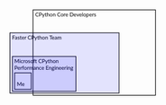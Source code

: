 <svg
   width="1800"
   height="1080"
   viewBox="0 0 860 540"
   version="1.1"
   id="svg1"
   inkscape:version="1.3.2 (091e20e, 2023-11-25, custom)"
   sodipodi:docname="Teams.svg"
   xmlns:inkscape="http://www.inkscape.org/namespaces/inkscape"
   xmlns:sodipodi="http://sodipodi.sourceforge.net/DTD/sodipodi-0.dtd"
   xmlns="http://www.w3.org/2000/svg"
   xmlns:svg="http://www.w3.org/2000/svg">
<sodipodi:namedview
id="namedview1"
pagecolor="#ffffff"
bordercolor="#000000"
borderopacity="0.25"
inkscape:showpageshadow="2"
inkscape:pageopacity="0.0"
inkscape:pagecheckerboard="0"
inkscape:deskcolor="#d1d1d1"
inkscape:document-units="mm"
inkscape:zoom="0.7786055"
inkscape:cx="674.92459"
inkscape:cy="534.28855"
inkscape:window-width="1904"
inkscape:window-height="1096"
inkscape:window-x="0"
inkscape:window-y="0"
inkscape:window-maximized="1"
inkscape:current-layer="layer1" />
<g
       id="g7" class="fragment">
<rect
         style="fill:none;stroke:#000000;stroke-width:2;stroke-dasharray:none"
         id="rect1"
         width="52.331806"
         height="52.331806"
         x="27.864988"
         y="206.26888" />
<text
         xml:space="preserve"
         x="35.001141"
         y="247.72653"
         id="text4"><tspan
           sodipodi:role="line"
           id="tspan4"
           style="font-family:Lato;font-size:16.9333px;fill:#000000;stroke:none;stroke-width:2"
           x="35.001141"
           y="247.72653">Me</tspan></text>
</g>
<g
       id="g8" class="fragment">
<rect
         style="fill:none;stroke:#000000;stroke-width:2;stroke-dasharray:none"
         id="rect2"
         width="201.17162"
         height="111.12014"
         x="20.728832"
         y="153.93706" />
<text
         xml:space="preserve"
         style="font-family:Lato;font-size:16.9333px;fill:#000000;stroke:none;stroke-width:2;stroke-dasharray:none"
         x="26.845537"
         y="174.66591"
         id="text5"><tspan
           sodipodi:role="line"
           id="tspan5"
           style="stroke-width:2"
           x="26.845537"
           y="174.66591">Microsoft CPython</tspan><tspan
           sodipodi:role="line"
           style="stroke-width:2"
           x="26.845537"
           y="195.83253"
           id="tspan6">Performance Engineering</tspan></text>
</g>
<g
       id="g9" class="fragment">
<rect
         style="fill:none;stroke:#000000;stroke-width:2;stroke-dasharray:none"
         id="rect3"
         width="345.59381"
         height="191.99657"
         x="12.913043"
         y="78.837524" />
<text
         xml:space="preserve"
         style="font-family:Lato;font-size:16.9333px;fill:#000000;stroke:none;stroke-width:2;stroke-dasharray:none"
         x="19.769102"
         y="100.55204"
         id="text5-4"><tspan
           sodipodi:role="line"
           style="stroke-width:2"
           x="19.769102"
           y="100.55204"
           id="tspan6-1">Faster CPython Team</tspan></text>
</g>
<g
       id="g10" class="fragment">
<rect
         style="fill:none;stroke:#000000;stroke-width:2;stroke-dasharray:none"
         id="rect4"
         width="387.92792"
         height="271.85355"
         x="86"
         y="5.7768874" />
<text
         xml:space="preserve"
         style="font-family:Lato;font-size:16.9333px;fill:#000000;stroke:none;stroke-width:2;stroke-dasharray:none"
         x="13.989885"
         y="27.46896"
         id="text5-4-3"><tspan
           sodipodi:role="line"
           style="stroke-width:2"
           x="92.989885"
           y="27.46896"
           id="tspan6-1-1">CPython Core Developers</tspan></text>
</g>
<g class="fragment">
<rect
         style="fill:blue;stroke:none"
         opacity="0.1"
         width="201.17162"
         height="111.12014"
         x="20.728832"
         y="153.93706" />
</g>
<g class="fragment">
<rect
         style="fill:blue;stroke:none"
         opacity="0.1"
         width="345.59381"
         height="191.99657"
         x="12.913043"
         y="78.837524" />
</g>
</svg>
